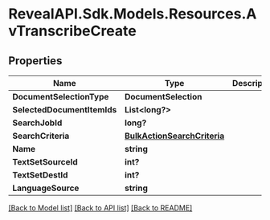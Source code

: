 # RevealAPI.Sdk.Models.Resources.AvTranscribeCreate
## Properties

Name | Type | Description | Notes
------------ | ------------- | ------------- | -------------
**DocumentSelectionType** | **DocumentSelection** |  | [optional] 
**SelectedDocumentItemIds** | **List&lt;long?&gt;** |  | [optional] 
**SearchJobId** | **long?** |  | [optional] 
**SearchCriteria** | [**BulkActionSearchCriteria**](BulkActionSearchCriteria.md) |  | [optional] 
**Name** | **string** |  | [optional] 
**TextSetSourceId** | **int?** |  | [optional] 
**TextSetDestId** | **int?** |  | [optional] 
**LanguageSource** | **string** |  | [optional] 

[[Back to Model list]](../README.md#documentation-for-models) [[Back to API list]](../README.md#documentation-for-api-endpoints) [[Back to README]](../README.md)

